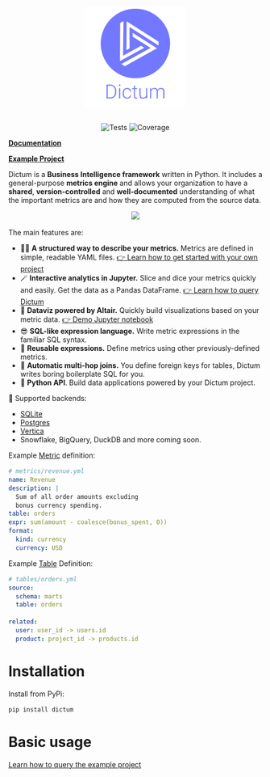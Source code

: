 <p align="center">
<img src="docs/docs/assets/dictum-logo-text.png" width="200" style="margin: 1em">
</p>

<p align="center">
<img src="https://github.com/discover-labs/dictum-core/actions/workflows/test.yml/badge.svg?branch=master" alt="Tests" />
<img src="https://img.shields.io/codecov/c/github/discover-labs/dictum-core" alt="Coverage" />
</p>

__[Documentation](https://discover-labs.github.io/dictum/)__

__[Example Project](https://github.com/discover-labs/dictum/tree/master/dictum/dictum/examples/chinook)__

Dictum is a __Business Intelligence framework__ written in Python. It includes a
general-purpose __metrics engine__ and allows your organization to have a __shared__,
__version-controlled__ and __well-documented__ understanding of what the important
metrics are and how they are computed from the source data.

<p align="center">
<img src="docs/docs/assets/demo.gif" width="600">
</p>

The main features are:

- 🧑‍🔧 **A structured way to describe your metrics.** Metrics are defined in simple, readable YAML files. [👉 Learn how to get started with your own project](https://discover-labs.github.io/dictum/concepts/project/)
- 🪄 **Interactive analytics in Jupyter.** Slice and dice your metrics quickly and easily. Get the data as a Pandas DataFrame. [👉 Learn how to query Dictum](https://discover-labs.github.io/dictum/concepts/query/ql/)
- 🤩 **Dataviz powered by Altair.** Quickly build visualizations based on your metric data. [👉 Demo Jupyter notebook](https://discover-labs.github.io/dictum/concepts/query/altair/)
- 😎 **SQL-like expression language.** Write metric expressions in the familiar SQL syntax.
- 🦥 **Reusable expressions.** Define metrics using other previously-defined metrics.
- 🐇 **Automatic multi-hop joins.** You define foreign keys for tables, Dictum writes boring boilerplate SQL for you.
- 🤖 **Python API**. Build data applications powered by your Dictum project.

🚂 Supported backends:

- [SQLite](https://discover-labs.github.io/dictum/concepts/backend/#sqlite-built-in)
- [Postgres](https://discover-labs.github.io/dictum/concepts/backend/#postgres)
- [Vertica](https://discover-labs.github.io/dictum/concepts/backend/#vertica)
- Snowflake, BigQuery, DuckDB and more coming soon.

Example [Metric](https://discover-labs.github.io/dictum/concepts/model/metric/) definition:

```yaml
# metrics/revenue.yml
name: Revenue
description: |
  Sum of all order amounts excluding
  bonus currency spending.
table: orders
expr: sum(amount - coalesce(bonus_spent, 0))
format:
  kind: currency
  currency: USD
```

Example [Table](https://discover-labs.github.io/dictum/concepts/model/table/) Definition:

```yaml
# tables/orders.yml
source:
  schema: marts
  table: orders

related:
  user: user_id -> users.id
  product: project_id -> products.id
```

# Installation

Install from PyPi:

```sh
pip install dictum
```

# Basic usage

[Learn how to query the example project](https://discover-labs.github.io/dictum/concepts/query/ql/)
